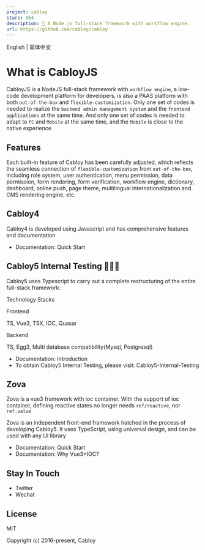 ```yaml
---
project: cabloy
stars: 964
description: 🚀 A Node.js full-stack framework with workflow engine.
url: https://github.com/cabloy/cabloy
---
```


English | 简体中文

What is CabloyJS
================

CabloyJS is a NodeJS full-stack framework with `workflow engine`, a low-code development platform for developers, is also a PAAS platform with both `out-of-the-box` and `flexible-customization`. Only one set of codes is needed to realize the `backend admin management system` and the `frontend applications` at the same time. And only one set of codes is needed to adapt to `PC` and `Mobile` at the same time, and the `Mobile` is close to the native experience

Features
--------

Each built-in feature of Cabloy has been carefully adjusted, which reflects the seamless connection of `flexible-customization` from `out-of-the-box`, including role system, user authentication, menu permission, data permission, form rendering, form verification, workflow engine, dictionary, dashboard, online push, page theme, multilingual internationalization and CMS rendering engine, etc.

Cabloy4
-------

Cabloy4 is developed using Javascript and has comprehensive features and documentation

-   Documentation: Quick Start

Cabloy5 Internal Testing 🚀🚀🚀
-------------------------------

Cabloy5 uses Typescript to carry out a complete restructuring of the entire full-stack framework:

Technology Stacks

Frontend

TS, Vue3, TSX, IOC, Quasar

Backend

TS, Egg3, Multi database compatibility(Mysql, Postgresql)

-   Documentation: Introduction
-   To obtain Cabloy5 Internal Testing, please visit: Cabloy5-Internal-Testing

Zova
----

Zova is a vue3 framework with ioc container. With the support of ioc container, defining reactive states no longer needs `ref/reactive`, nor `ref.value`

Zova is an independent front-end framework hatched in the process of developing Cabloy5. It uses TypeScript, using universal design, and can be used with any UI library

-   Documentation: Quick Start
-   Documentation: Why Vue3+IOC?

Stay In Touch
-------------

-   Twitter
-   Wechat

License
-------

MIT

Copyright (c) 2016-present, Cabloy
